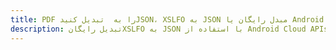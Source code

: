 ---title: PDF را به  تبدیل کنیدJSON، XSLFO به JSON مبدل رایگان یا Android SDKdescription: تبدیل رایگانXSLFO به JSON با استفاده از Android Cloud APIs & SDK همچنین اسناد PDF را در Cloud ایجاد، ویرایش و رندر کنید.---